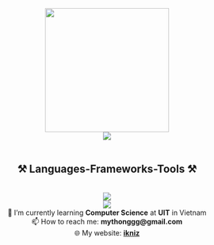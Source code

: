 <div align="center">
 <img height="250" class="img" src="https://github-readme-stats.vercel.app/api?username=iknizzz1807&show_icons=true&theme=cobalt&rank_icon=github" />
 <br/>
 <img class="img" src="https://github-readme-stats.vercel.app/api/top-langs/?username=iknizzz1807&size_weight=0.5&count_weight=0.5&theme=cobalt&card_width=600&hide=html,css,scss,javascript" />
</div>
<br/>
<h2 align="center">⚒️ Languages-Frameworks-Tools ⚒️</h2>
<br/>
<div align="center">
    <img src="https://skillicons.dev/icons?i=svelte,python,firebase,fastapi,react,nextjs" />
<br/>
    <img src="https://skillicons.dev/icons?i=cpp,godot,ts,go,java,docker" />
<br/>
<div align="center">
🌱 I’m currently learning <b>Computer Science</b> at <strong>UIT</strong> in Vietnam
<br/>
📫 How to reach me: <b>mythonggg@gmail.com</b>
    <br/>
🌐 My website: <b><a href="https://ikniz.id.vn/">ikniz</a></b>
